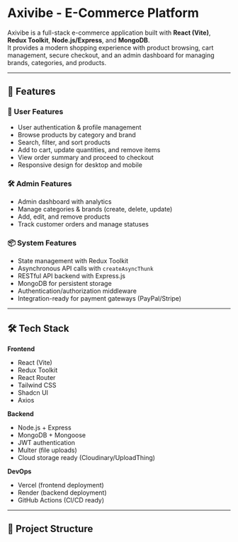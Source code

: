 # Axivibe - E-Commerce Platform

Axivibe is a full-stack e-commerce application built with **React (Vite)**, **Redux Toolkit**, **Node.js/Express**, and **MongoDB**.  
It provides a modern shopping experience with product browsing, cart management, secure checkout, and an admin dashboard for managing brands, categories, and products.

---

## 🚀 Features

### 👤 User Features
- User authentication & profile management
- Browse products by category and brand
- Search, filter, and sort products
- Add to cart, update quantities, and remove items
- View order summary and proceed to checkout
- Responsive design for desktop and mobile

### 🛠 Admin Features
- Admin dashboard with analytics
- Manage categories & brands (create, delete, update)
- Add, edit, and remove products
- Track customer orders and manage statuses

### 📦 System Features
- State management with Redux Toolkit
- Asynchronous API calls with `createAsyncThunk`
- RESTful API backend with Express.js
- MongoDB for persistent storage
- Authentication/authorization middleware
- Integration-ready for payment gateways (PayPal/Stripe)

---

## 🛠 Tech Stack

**Frontend**
- React (Vite)
- Redux Toolkit
- React Router
- Tailwind CSS
- Shadcn UI
- Axios

**Backend**
- Node.js + Express
- MongoDB + Mongoose
- JWT authentication
- Multer (file uploads)
- Cloud storage ready (Cloudinary/UploadThing)

**DevOps**
- Vercel (frontend deployment)
- Render (backend deployment)
- GitHub Actions (CI/CD ready)

---

## 📂 Project Structure

